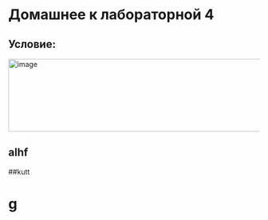 # Домашнее к лабораторной 4 
## Условие:
<img width="1417" height="146" alt="image" src="https://github.com/user-attachments/assets/317e91e3-d290-4ee6-8508-70dfc305dbb5" />

## alhf
##kutt
# g

